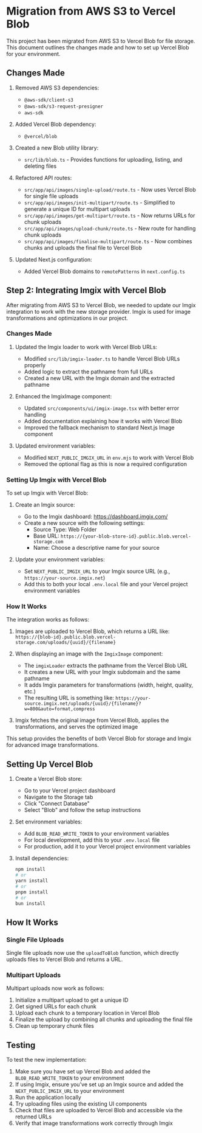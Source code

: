 # Migration from AWS S3 to Vercel Blob

This project has been migrated from AWS S3 to Vercel Blob for file storage. This document outlines the changes made and how to set up Vercel Blob for your environment.

## Changes Made

1. Removed AWS S3 dependencies:
   - `@aws-sdk/client-s3`
   - `@aws-sdk/s3-request-presigner`
   - `aws-sdk`

2. Added Vercel Blob dependency:
   - `@vercel/blob`

3. Created a new Blob utility library:
   - `src/lib/blob.ts` - Provides functions for uploading, listing, and deleting files

4. Refactored API routes:
   - `src/app/api/images/single-upload/route.ts` - Now uses Vercel Blob for single file uploads
   - `src/app/api/images/init-multipart/route.ts` - Simplified to generate a unique ID for multipart uploads
   - `src/app/api/images/get-multipart/route.ts` - Now returns URLs for chunk uploads
   - `src/app/api/images/upload-chunk/route.ts` - New route for handling chunk uploads
   - `src/app/api/images/finalise-multipart/route.ts` - Now combines chunks and uploads the final file to Vercel Blob

5. Updated Next.js configuration:
   - Added Vercel Blob domains to `remotePatterns` in `next.config.ts`

## Step 2: Integrating Imgix with Vercel Blob

After migrating from AWS S3 to Vercel Blob, we needed to update our Imgix integration to work with the new storage provider. Imgix is used for image transformations and optimizations in our project.

### Changes Made

1. Updated the Imgix loader to work with Vercel Blob URLs:
   - Modified `src/lib/imgix-loader.ts` to handle Vercel Blob URLs properly
   - Added logic to extract the pathname from full URLs
   - Created a new URL with the Imgix domain and the extracted pathname

2. Enhanced the ImgixImage component:
   - Updated `src/components/ui/imgix-image.tsx` with better error handling
   - Added documentation explaining how it works with Vercel Blob
   - Improved the fallback mechanism to standard Next.js Image component

3. Updated environment variables:
   - Modified `NEXT_PUBLIC_IMGIX_URL` in `env.mjs` to work with Vercel Blob
   - Removed the optional flag as this is now a required configuration

### Setting Up Imgix with Vercel Blob

To set up Imgix with Vercel Blob:

1. Create an Imgix source:
   - Go to the Imgix dashboard: https://dashboard.imgix.com/
   - Create a new source with the following settings:
     - Source Type: Web Folder
     - Base URL: `https://{your-blob-store-id}.public.blob.vercel-storage.com`
     - Name: Choose a descriptive name for your source

2. Update your environment variables:
   - Set `NEXT_PUBLIC_IMGIX_URL` to your Imgix source URL (e.g., `https://your-source.imgix.net`)
   - Add this to both your local `.env.local` file and your Vercel project environment variables

### How It Works

The integration works as follows:

1. Images are uploaded to Vercel Blob, which returns a URL like:
   `https://{blob-id}.public.blob.vercel-storage.com/uploads/{uuid}/{filename}`

2. When displaying an image with the `ImgixImage` component:
   - The `imgixLoader` extracts the pathname from the Vercel Blob URL
   - It creates a new URL with your Imgix subdomain and the same pathname
   - It adds Imgix parameters for transformations (width, height, quality, etc.)
   - The resulting URL is something like:
     `https://your-source.imgix.net/uploads/{uuid}/{filename}?w=800&auto=format,compress`

3. Imgix fetches the original image from Vercel Blob, applies the transformations, and serves the optimized image

This setup provides the benefits of both Vercel Blob for storage and Imgix for advanced image transformations.

## Setting Up Vercel Blob

1. Create a Vercel Blob store:
   - Go to your Vercel project dashboard
   - Navigate to the Storage tab
   - Click "Connect Database"
   - Select "Blob" and follow the setup instructions

2. Set environment variables:
   - Add `BLOB_READ_WRITE_TOKEN` to your environment variables
   - For local development, add this to your `.env.local` file
   - For production, add it to your Vercel project environment variables

3. Install dependencies:
   ```bash
   npm install
   # or
   yarn install
   # or
   pnpm install
   # or
   bun install
   ```

## How It Works

### Single File Uploads

Single file uploads now use the `uploadToBlob` function, which directly uploads files to Vercel Blob and returns a URL.

### Multipart Uploads

Multipart uploads now work as follows:

1. Initialize a multipart upload to get a unique ID
2. Get signed URLs for each chunk
3. Upload each chunk to a temporary location in Vercel Blob
4. Finalize the upload by combining all chunks and uploading the final file
5. Clean up temporary chunk files

## Testing

To test the new implementation:

1. Make sure you have set up Vercel Blob and added the `BLOB_READ_WRITE_TOKEN` to your environment
2. If using Imgix, ensure you've set up an Imgix source and added the `NEXT_PUBLIC_IMGIX_URL` to your environment
3. Run the application locally
4. Try uploading files using the existing UI components
5. Check that files are uploaded to Vercel Blob and accessible via the returned URLs
6. Verify that image transformations work correctly through Imgix 